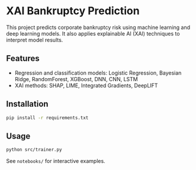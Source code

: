 # XAI Bankruptcy Prediction

This project predicts corporate bankruptcy risk using machine learning and deep learning models. It also applies explainable AI (XAI) techniques to interpret model results.

## Features
- Regression and classification models: Logistic Regression, Bayesian Ridge, RandomForest, XGBoost, DNN, CNN, LSTM
- XAI methods: SHAP, LIME, Integrated Gradients, DeepLIFT

## Installation
```bash
pip install -r requirements.txt
```

## Usage
```bash
python src/trainer.py
```

See `notebooks/` for interactive examples.
